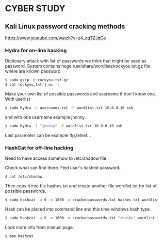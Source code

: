# CYBER STUDY


## Kali Linux password cracking methods

https://www.youtube.com/watch?v=z4_oqTZJqCo


### Hydra for on-line hacking

Dictionary attack with list of passwords we think that might be used as password. System contains huge /usr/share/wordlists/rockyou.txt.gz file where are known password.

```bash
$ sudo gzip -d rockyou.txt.gz
$ cat rockyou.txt | wc -l
```

Make your own list of possible passwords and username if don't know one.
With userlist
```bash
$ sudo hydra -L usernames.txt -P wordlist.txt 10.0.0.10 ssh
```
and with one username example jhonny.
```bash
$ sudo hydra -l "jhonny" -P wordlist.txt 10.0.0.10 ssh
```
Last parameter can be example ftp,telnet...


### HashCat for off-line hacking

Need to have access somehow to /etc/shadow file.

Check what can find there. Find user's hashed password.
```bash
$ cat /etc/shadow
```
Then copy it into file hashes.txt and create another file wordlist.txt for list of possible passwords.
```bash
$ sudo hashcat -a 0 -m 1800 -o crackedpasswords.txt hashes.txt wordlist.txt
```
Hash can be placed into command line and this time windows hash type.
```bash
$ sudo hashcat -a 0 -m 1000 -o crackedpasswords.txt "<hash>" wordlist.txt
```
Look more info from manual page.
```bash
$ man hashcat
```